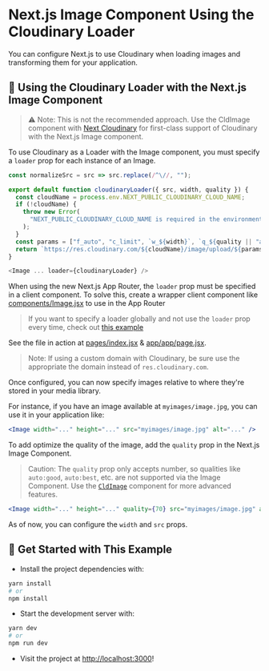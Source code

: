 # Next.js Image Component Using the Cloudinary Loader

You can configure Next.js to use Cloudinary when loading images and transforming them for your application.

## 🧰 Using the Cloudinary Loader with the Next.js Image Component

> ⚠️ Note: This is not the recommended approach. Use the CldImage component with [Next Cloudinary](https://next.cloudinary.dev) for first-class support of Cloudinary with the Next.js Image component.

To use Cloudinary as a Loader with the Image component, you must specify a `loader` prop for each instance of an Image.

```js
const normalizeSrc = src => src.replace(/^\//, "");

export default function cloudinaryLoader({ src, width, quality }) {
  const cloudName = process.env.NEXT_PUBLIC_CLOUDINARY_CLOUD_NAME;
  if (!cloudName) {
    throw new Error(
      "NEXT_PUBLIC_CLOUDINARY_CLOUD_NAME is required in the environment"
    );
  }
  const params = ["f_auto", "c_limit", `w_${width}`, `q_${quality || "auto"}`];
  return `https://res.cloudinary.com/${cloudName}/image/upload/${params.join(",")}/${normalizeSrc(src)}`;
}

<Image ... loader={cloudinaryLoader} />
```

When using the new Next.js App Router, the `loader` prop must be specified in a client component. To solve this, create a wrapper client component like [components/Image.jsx](components/Image.jsx) to use in the App Router

> If you want to specify a loader globally and not use the `loader` prop every time, check out [this example](https://github.com/cloudinary-community/cloudinary-examples/tree/main/examples/nextjs-custom-image-loader)

See the file in action at [pages/index.jsx](pages/index.jsx) & [app/app/page.jsx](app/app/page.jsx).

> Note: If using a custom domain with Cloudinary, be sure use the appropriate the domain instead of `res.cloudinary.com`.

Once configured, you can now specify images relative to where they're stored in your media library.

For instance, if you have an image available at `myimages/image.jpg`, you can use it in your application like:

```jsx
<Image width="..." height="..." src="myimages/image.jpg" alt="..." />
```

To add optimize the quality of the image, add the `quality` prop in the Next.js Image Component.
> Caution: The `quality` prop only accepts number, so qualities like `auto:good`, `auto:best`, etc. are not supported via the Image Component. Use the [`CldImage`](https://github.com/cloudinary-community/cloudinary-examples/tree/main/examples/nextjs-cldimage) component for more advanced features.

```jsx
<Image width="..." height="..." quality={70} src="myimages/image.jpg" alt="..." />
```

As of now, you can configure the `width` and `src` props.

## 🚀 Get Started with This Example

* Install the project dependencies with:

```sh
yarn install
# or
npm install
```

* Start the development server with:

```sh
yarn dev
# or
npm run dev
```

* Visit the project at <http://localhost:3000>!
